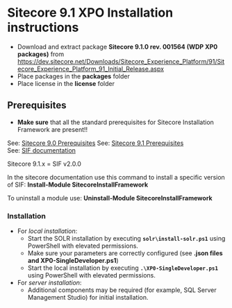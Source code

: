 # Sitecore 9.1 XPO Installation instructions

- Download and extract package **Sitecore 9.1.0 rev. 001564 (WDP XP0 packages)** from https://dev.sitecore.net/Downloads/Sitecore_Experience_Platform/91/Sitecore_Experience_Platform_91_Initial_Release.aspx
- Place packages in the **packages** folder
- Place license in the **license** folder


## Prerequisites

- **Make sure** that all the standard prerequisites for Sitecore Installation Framework are present!!

See: [Sitecore 9.0 Prerequisites](https://community.sitecore.net/technical_blogs/b/technical-marketing/posts/installing-sitecore-9-prerequisites)
See: [Sitecore 9.1 Prerequisites](https://mrunaldaftari.wordpress.com/2018/12/03/sitecore-9-1-install-requirements-and-prerequisites/)  
See: [SIF documentation](https://community.sitecore.net/technical_blogs/b/technical-marketing/posts/installing-sitecore-9_3a00_-install-the-sitecore-installation-framework-module)

Sitecore 9.1.x = SIF v2.0.0

In the sitecore documentation use this command to install a specific version of SIF: 
**Install-Module SitecoreInstallFramework**

To uninstall a module use: 
**Uninstall-Module SitecoreInstallFramework**

### Installation
- For _local installation_:
    - Start the SOLR installation by executing **`solr\install-solr.ps1`** using PowerShell with elevated permissions.
	- Make sure your parameters are correctly configured (see **.json files and XP0-SingleDeveloper.ps1**)
	- Start the local installation by executing **`.\XP0-SingleDeveloper.ps1`** using PowerShell with elevated permissions.
- For _server installation_:
	- Additional components may be required (for example, SQL Server Management Studio) for initial installation.
